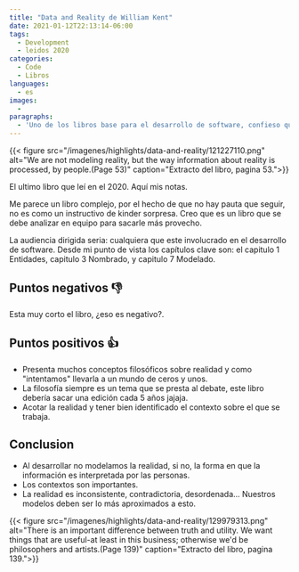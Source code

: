 ```yaml
---
title: "Data and Reality de William Kent"
date: 2021-01-12T22:13:14-06:00
tags:
  - Development
  - leidos 2020
categories:
  - Code
  - Libros
languages:
  - es
images:
  - 
paragraphs:
  - 'Uno de los libros base para el desarrollo de software, confieso que estaba muy escéptico al principio. Muy bueno para modelar y definir tus estructuras de datos, enfocado a temas de base de datos, aun así me parece que no esta limitado solo base de datos.'
---
```


{{< figure src="/imagenes/highlights/data-and-reality/121227110.png" alt="We are not modeling reality, but the way information about reality is processed, by people.(Page 53)" caption="Extracto del libro, pagina 53.">}}

El ultimo libro que leí en el 2020. Aquí mis notas.

Me parece un libro complejo, por el hecho de que no hay pauta que seguir, no es como un instructivo de kinder sorpresa. Creo que es un libro que se debe analizar en equipo para sacarle más provecho.

La audiencia dirigida seria: cualquiera que este involucrado en el desarrollo de software. Desde mi punto de vista los capítulos clave son: el capitulo 1 Entidades, capitulo 3 Nombrado, y capitulo 7 Modelado.

## Puntos negativos 👎

Esta muy corto el libro, ¿eso es negativo?.

## Puntos positivos 👍

- Presenta muchos conceptos filosóficos sobre realidad y como "intentamos" llevarla a un mundo de ceros y unos.
- La filosofía siempre es un tema que se presta al debate, este libro debería sacar una edición cada 5 años jajaja.
- Acotar la realidad y tener bien identificado el contexto sobre el que se trabaja.

## Conclusion

- Al desarrollar no modelamos la realidad, si no, la forma en que la información es interpretada por las personas.
- Los contextos son importantes.
- La realidad es inconsistente, contradictoria, desordenada... Nuestros modelos deben ser lo más aproximados a esto.

{{< figure src="/imagenes/highlights/data-and-reality/129979313.png" alt="There is an important difference between truth and utility. We want things that are useful-at least in this business; otherwise we'd be philosophers and artists.(Page 139)" caption="Extracto del libro, pagina 139.">}}
